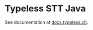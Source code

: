 # Typeless STT Java

See documentation at [docs.typeless.ch](https://docs.typeless.ch/docs/stt/sdks/java).

